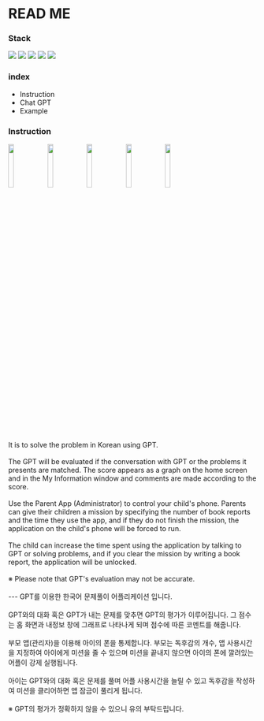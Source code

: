 # READ ME

<h3>
  Stack
</h3>
<p>
<img src="https://img.shields.io/badge/android-3DDC84?style=for-the-badge&logo=android&logoColor=ffffff"/>
<img src="https://img.shields.io/badge/java-007396?style=for-the-badge&logo=java&logoColor=white">
<img src="https://img.shields.io/badge/GPT-74AA9C?style=for-the-badge&logo=openAI&logoColor=white">
<img src="https://img.shields.io/badge/fire base-FFCA28?style=for-the-badge&logo=firebase&logoColor=black">
<img src="https://img.shields.io/badge/intellij-F62E5C?style=for-the-badge&logo=intellijidea&logoColor=black">

</p>

<h3>
  index
</h3>
<ul>
  <li>
    Instruction
  </li>
  <li>
    Chat GPT
  </li>
  <li>
    Example
  </li>
</ul>
<h3>
  Instruction
</h3>
<img width="15%" src="https://github.com/YukInhyeok/Android/assets/72872676/e1ea08c2-dbab-4d21-b582-51716611ced0"/>
<img width="15%" src="https://github.com/YukInhyeok/Android/assets/72872676/1671064d-e26b-437d-b279-8e9eaf1509d2"/>
<img width="15%" src="https://github.com/YukInhyeok/Android/assets/72872676/fd7629fd-ba50-467e-aa7a-95afcfea387d"/>
<img width="15%" src="https://github.com/YukInhyeok/Android/assets/72872676/4e875f18-a8e4-4783-9880-99a1ecec0a48"/>
<img width="15%" src="https://github.com/YukInhyeok/Android/assets/72872676/6b17dad6-2af0-4e3e-9597-d5af58635abc"/><br><br>
It is to solve the problem in Korean using GPT.<br><br>
The GPT will be evaluated if the conversation with GPT or the problems it presents are matched. The score appears as a graph on the home screen and in the My Information window and comments are made according to the score. <br><br>
Use the Parent App (Administrator) to control your child's phone. Parents can give their children a mission by specifying the number of book reports and the time they use the app, and if they do not finish the mission, the application on the child's phone will be forced to run.<br><br>
The child can increase the time spent using the application by talking to GPT or solving problems, and if you clear the mission by writing a book report, the application will be unlocked.<br><br>
※ Please note that GPT's evaluation may not be accurate.<br><br>
---
GPT를 이용한 한국어 문제풀이 어플리케이션 입니다. <br><br>
GPT와의 대화 혹은 GPT가 내는 문제를 맞추면 GPT의 평가가 이루어집니다. 그 점수는 홈 화면과 내정보 창에 그래프로 나타나게 되며 점수에 따른 코멘트를 해줍니다. <br><br>
부모 앱(관리자)을 이용해 아이의 폰을 통제합니다. 부모는 독후감의 개수, 앱 사용시간을 지정하여 아이에게 미션을 줄 수 있으며 미션을 끝내지 않으면 아이의 폰에 깔려있는 어플이 강제 실행됩니다. <br><br>
아이는 GPT와의 대화 혹은 문제를 풀며 어플 사용시간을 늘릴 수 있고 독후감을 작성하여 미션을 클리어하면 앱 잠금이 풀리게 됩니다.<br><br>
※ GPT의 평가가 정확하지 않을 수 있으니 유의 부탁드립니다.
